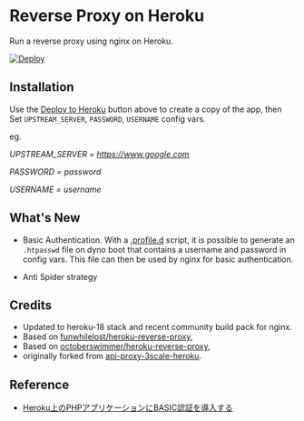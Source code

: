# Reverse Proxy on Heroku

Run a reverse proxy using nginx on Heroku.

[![Deploy](https://www.herokucdn.com/deploy/button.png)](https://heroku.com/deploy)

## Installation

Use the [Deploy to Heroku](https://heroku.com/deploy) button above to create a
copy of the app, then Set `UPSTREAM_SERVER`, `PASSWORD`, `USERNAME` config vars.

eg.

_UPSTREAM_SERVER = https://www.google.com_

_PASSWORD = password_

_USERNAME =  username_

## What's New

- Basic Authentication. With a [.profile.d](https://devcenter.heroku.com/articles/buildpack-api#profile-d-scripts) script, it is possible to generate an `.htpasswd` file on dyno boot that contains a username and password in config vars. This file can then be used by nginx for basic authentication. 

- Anti Spider strategy  


## Credits

- Updated to heroku-18 stack and recent community build pack for nginx.
- Based on [funwhilelost/heroku-reverse-proxy](https://github.com/funwhilelost/heroku-reverse-proxy),
- Based on [octoberswimmer/heroku-reverse-proxy](https://github.com/octoberswimmer/heroku-reverse-proxy),
- originally forked from [api-proxy-3scale-heroku](https://github.com/Taytay/api-proxy-3scale-heroku).

## Reference
- [Heroku上のPHPアプリケーションにBASIC認証を導入する](https://mistymagich.wordpress.com/2016/02/12/nginx-basic-authentication-in-php-on-heroku/)
